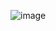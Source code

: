 ![image](https://user-images.githubusercontent.com/48124448/152975631-c6321a25-b749-4a05-b2c4-ee8bedf0cf0f.png)
